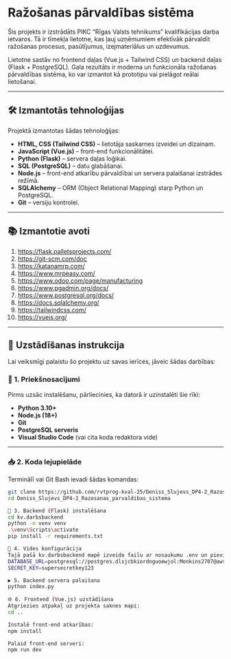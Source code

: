 # Ražošanas pārvaldības sistēma

Šis projekts ir izstrādāts PIKC “Rīgas Valsts tehnikums” kvalifikācijas darba ietvaros. Tā ir tīmekļa lietotne, kas ļauj uzņēmumiem efektīvāk pārvaldīt ražošanas procesus, pasūtījumus, izejmateriālus un uzdevumus.

Lietotne sastāv no frontend daļas (Vue.js + Tailwind CSS) un backend daļas (Flask + PostgreSQL). Gala rezultāts ir moderna un funkcionāla ražošanas pārvaldības sistēma, ko var izmantot kā prototipu vai pielāgot reālai lietošanai.

---

## 🛠 Izmantotās tehnoloģijas

Projektā izmantotas šādas tehnoloģijas:

- **HTML, CSS (Tailwind CSS)** – lietotāja saskarnes izveidei un dizainam.
- **JavaScript (Vue.js)** – front-end funkcionālitātei.
- **Python (Flask)** – servera daļas loģikai.
- **SQL (PostgreSQL)** – datu glabāšanai.
- **Node.js** – front-end atkarību pārvaldībai un servera palaišanai izstrādes režīmā.
- **SQLAlchemy** – ORM (Object Relational Mapping) starp Python un PostgreSQL.
- **Git** – versiju kontrolei.

---

## 📚 Izmantotie avoti

1. https://flask.palletsprojects.com/
2. https://git-scm.com/doc
3. https://katanamrp.com/
4. https://www.mrpeasy.com/
5. https://www.odoo.com/page/manufacturing
6. https://www.pgadmin.org/docs/
7. https://www.postgresql.org/docs/
8. https://docs.sqlalchemy.org/
9. https://tailwindcss.com/
10. https://vuejs.org/
---

## 🚀 Uzstādīšanas instrukcija

Lai veiksmīgi palaistu šo projektu uz savas ierīces, jāveic šādas darbības:

### 🔧 1. Priekšnosacījumi

Pirms uzsāc instalēšanu, pārliecinies, ka datorā ir uzinstalēti šie rīki:

- **Python 3.10+**
- **Node.js (18+)**
- **Git**
- **PostgreSQL serveris**
- **Visual Studio Code** (vai cita koda redaktora vide)

---

### 📥 2. Koda lejupielāde

Terminālī vai Git Bash ievadi šādas komandas:
```bash
git clone https://github.com/rvtprog-kval-25/Deniss_Slujevs_DP4-2_Razosanas_parvaldibas_sistema.git
cd Deniss_Slujevs_DP4-2_Razosanas_parvaldibas_sistema

🐍 3. Backend (Flask) instalēšana
cd kv.darbsbackend
python -m venv venv
.\venv\Scripts\activate
pip install -r requirements.txt

🔐 4. Vides konfigurācija
Tajā pašā kv.darbsbackend mapē izveido failu ar nosaukumu .env un pievieno šādu saturu:
DATABASE_URL=postgresql://postgres.dlsjcbkiordnguoewjol:Monkins2707@aws-0-eu-north-1.pooler.supabase.com:6543/postgres
SECRET_KEY=supersecretkey123

▶️ 5. Backend servera palaišana
python index.py
  
🌐 6. Frontend (Vue.js) uzstādīšana
Atgriezies atpakaļ uz projekta saknes mapi:
cd ..

Instalē front-end atkarības:
npm install

Palaid front-end serveri:
npm run dev

